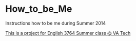 How_to_be_Me
============

Instructions how to be me during Summer 2014

[This is a project for English 3764 Summer class @ VA Tech](http://www.vt.edu)
